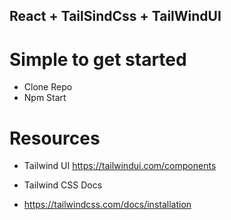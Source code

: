 ## React + TailSindCss + TailWindUI

# Simple to get started
- Clone Repo
- Npm Start

# Resources
- Tailwind UI
https://tailwindui.com/components

- Tailwind CSS Docs
- https://tailwindcss.com/docs/installation
